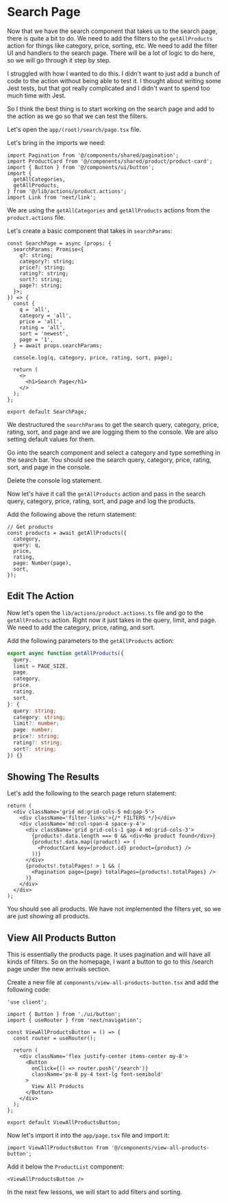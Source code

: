 # Search Page

Now that we have the search component that takes us to the search page, there is quite a bit to do. We need to add the filters to the `getAllProducts` action for things like category, price, sorting, etc. We need to add the filter UI and handlers to the search page. There will be a lot of logic to do here, so we will go through it step by step.

I struggled with how I wanted to do this. I didn't want to just add a bunch of code to the action without being able to test it. I thought about writing some Jest tests, but that got really complicated and I didn't want to spend too much time with Jest.

So I think the best thing is to start working on the search page and add to the action as we go so that we can test the filters.

Let's open the `app/(root)/search/page.tsx` file.

Let's bring in the imports we need:

```tsx
import Pagination from '@/components/shared/pagination';
import ProductCard from '@/components/shared/product/product-card';
import { Button } from '@/components/ui/button';
import {
  getAllCategories,
  getAllProducts,
} from '@/lib/actions/product.actions';
import Link from 'next/link';
```

We are using the `getAllCategories` and `getAllProducts` actions from the `product.actions` file.

Let's create a basic component that takes in `searchParams`:

```tsx
const SearchPage = async (props: {
  searchParams: Promise<{
    q?: string;
    category?: string;
    price?: string;
    rating?: string;
    sort?: string;
    page?: string;
  }>;
}) => {
  const {
    q = 'all',
    category = 'all',
    price = 'all',
    rating = 'all',
    sort = 'newest',
    page = '1',
  } = await props.searchParams;

  console.log(q, category, price, rating, sort, page);

  return (
    <>
      <h1>Search Page</h1>
    </>
  );
};

export default SearchPage;
```

We destructured the `searchParams` to get the search query, category, price, rating, sort, and page and we are logging them to the console. We are also setting default values for them.

Go into the search component and select a category and type something in the search bar. You should see the search query, category, price, rating, sort, and page in the console.

Delete the console log statement.

Now let's have it call the `getAllProducts` action and pass in the search query, category, price, rating, sort, and page and log the products.

Add the following above the return statement:

```tsx
// Get products
const products = await getAllProducts({
  category,
  query: q,
  price,
  rating,
  page: Number(page),
  sort,
});
```

## Edit The Action

Now let's open the `lib/actions/product.actions.ts` file and go to the `getAllProducts` action. Right now it just takes in the query, limit, and page. We need to add the category, price, rating, and sort.

Add the following parameters to the `getAllProducts` action:

```ts
export async function getAllProducts({
  query,
  limit = PAGE_SIZE,
  page,
  category,
  price,
  rating,
  sort,
}: {
  query: string;
  category: string;
  limit?: number;
  page: number;
  price?: string;
  rating?: string;
  sort?: string;
}) {}
```

## Showing The Results

Let's add the following to the search page return statement:

```tsx
return (
  <div className='grid md:grid-cols-5 md:gap-5'>
    <div className='filter-links'>{/* FILTERS */}</div>
    <div className='md:col-span-4 space-y-4'>
      <div className='grid grid-cols-1 gap-4 md:grid-cols-3'>
        {products!.data.length === 0 && <div>No product found</div>}
        {products!.data.map((product) => (
          <ProductCard key={product.id} product={product} />
        ))}
      </div>
      {products!.totalPages! > 1 && (
        <Pagination page={page} totalPages={products!.totalPages} />
      )}
    </div>
  </div>
);
```

You should see all products. We have not implemented the filters yet, so we are just showing all products.

## View All Products Button

This is essentially the products page. It uses pagination and will have all kinds of filters. So on the homepage, I want a button to go to this /search page under the new arrivals section.

Create a new file at `components/view-all-products-button.tsx` and add the following code:

```tsx
'use client';

import { Button } from './ui/button';
import { useRouter } from 'next/navigation';

const ViewAllProductsButton = () => {
  const router = useRouter();

  return (
    <div className='flex justify-center items-center my-8'>
      <Button
        onClick={() => router.push('/search')}
        className='px-8 py-4 text-lg font-semibold'
      >
        View All Products
      </Button>
    </div>
  );
};

export default ViewAllProductsButton;
```

Now let's import it into the `app/page.tsx` file and import it:

```tsx
import ViewAllProductsButton from '@/components/view-all-products-button';
```

Add it below the `ProductList` component:

```tsx
<ViewAllProductsButton />
```

In the next few lessons, we will start to add filters and sorting.
